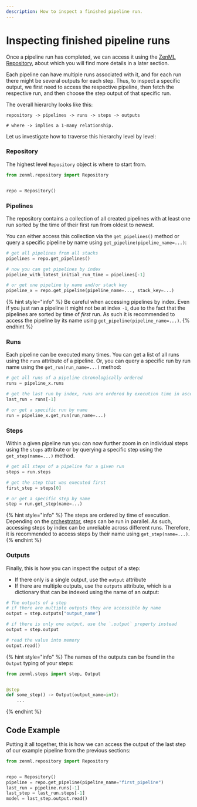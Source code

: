 ```yaml
---
description: How to inspect a finished pipeline run.
---
```


# Inspecting finished pipeline runs

Once a pipeline run has completed, we can access it using the
[ZenML Repository](stacks_profiles_repositories.md), about which you will find
more details in a later section.

Each pipeline can have multiple runs associated with it, and for each run there
might be several outputs for each step. Thus, to inspect a specific output, we
first need to access the respective pipeline, then fetch the respective run, 
and then choose the step output of that specific run.

The overall hierarchy looks like this:

```shell
repository -> pipelines -> runs -> steps -> outputs

# where -> implies a 1-many relationship.
```

Let us investigate how to traverse this hierarchy level by level:

### Repository

The highest level `Repository` object is where to start from.

```python
from zenml.repository import Repository


repo = Repository()
```

### Pipelines

The repository contains a collection of all created pipelines with at least one
run sorted by the time of their first run from oldest to newest.

You can either access this collection via the `get_pipelines()` method or query
a specific pipeline by name using `get_pipeline(pipeline_name=...)`:

```python
# get all pipelines from all stacks
pipelines = repo.get_pipelines()  

# now you can get pipelines by index
pipeline_with_latest_initial_run_time = pipelines[-1]

# or get one pipeline by name and/or stack key
pipeline_x = repo.get_pipeline(pipeline_name=..., stack_key=...)
```

{% hint style="info" %}
Be careful when accessing pipelines by index. Even if you just ran a pipeline 
it might not be at index `-1`, due to the fact that the pipelines are sorted 
by time of *first* run. As such it is recommended to access the pipeline by its
name using `get_pipeline(pipeline_name=...)`.
{% endhint %}

### Runs

Each pipeline can be executed many times. You can get a list of all runs using
the `runs` attribute of a pipeline. Or, you can query a specific run by run
name using the `get_run(run_name=...)` method:

```python
# get all runs of a pipeline chronologically ordered
runs = pipeline_x.runs 

# get the last run by index, runs are ordered by execution time in ascending order
last_run = runs[-1]

# or get a specific run by name
run = pipeline_x.get_run(run_name=...)
```

### Steps

Within a given pipeline run you can now further zoom in on individual steps
using the `steps` attribute or by querying a specific step using the
`get_step(name=...)` method.

```python
# get all steps of a pipeline for a given run
steps = run.steps

# get the step that was executed first
first_step = steps[0]

# or get a specific step by name
step = run.get_step(name=...)
```

{% hint style="info" %}
The steps are ordered by time of execution. Depending on the 
[orchestrator](../mlops_stacks/orchestrators/overview.md), steps can be run in 
parallel. As such, accessing steps by index can be unreliable across different
runs. Therefore, it is recommended to access steps by their name using
`get_step(name=...)`.
{% endhint %}

### Outputs

Finally, this is how you can inspect the output of a step:
- If there only is a single output, use the `output` attribute
- If there are multiple outputs, use the `outputs` attribute, which is a
dictionary that can be indexed using the name of an output:

```python
# The outputs of a step
# if there are multiple outputs they are accessible by name
output = step.outputs["output_name"]

# if there is only one output, use the `.output` property instead 
output = step.output 

# read the value into memory
output.read()  
```

{% hint style="info" %}
The names of the outputs can be found in the `Output` typing of your steps:

```python
from zenml.steps import step, Output


@step
def some_step() -> Output(output_name=int):
    ...
```
{% endhint %}

## Code Example

Putting it all together, this is how we can access the output of the last step
of our example pipeline from the previous sections:

```python
from zenml.repository import Repository


repo = Repository()
pipeline = repo.get_pipeline(pipeline_name="first_pipeline")
last_run = pipeline.runs[-1]
last_step = last_run.steps[-1]
model = last_step.output.read()
```
